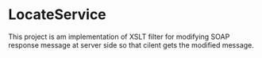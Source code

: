# LocateService
This project is am implementation of XSLT filter for modifying SOAP response message at server side so that cilent gets the modified message.
